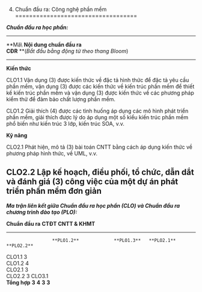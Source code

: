 4. Chuẩn đầu ra: Công nghệ phần mềm
===================================

***Chuẩn đầu ra học phần:***

  -----------------------------------------------------------------------------------------------------------------------------------------------------------------------------------------------------------------------------------------------------------------------------
  **Mã\           **Nội dung chuẩn đầu ra\
  CĐR**           **(*Bắt đầu bằng động từ theo thang Bloom*)
  --------------- -------------------------------------------------------------------------------------------------------------------------------------------------------------------------------------------------------------------------------------------------------------
  **Kiến thức**   

  CLO1.1          Vận dụng (3) được kiến thức về đặc tả hình thức để đặc tả yêu cầu phần mềm, vận dụng (3) được các kiến thức về kiến trúc phần mềm để thiết kế kiến trúc phần mềm và vận dụng (3) được kiến thức về các phương pháp kiểm thử để đảm bảo chất lượng phần mềm.

  CLO1.2          Giải thích (4) được các tình huống áp dụng các mô hình phát triển phần mềm, giải thích được lý do áp dụng một số kiểu kiến trúc phần mềm phổ biến như kiến trúc 3 lớp, kiến trúc SOA, v.v.

  **Kỹ năng**     

  CLO2.1          Phát hiện, mô tả (3) bài toán CNTT bằng cách áp dụng kiến thức về phương pháp hình thức, về UML, v.v.

  CLO2.2          Lập kế hoạch, điều phối, tổ chức, dẫn dắt và đánh giá (3) công việc của một dự án phát triển phần mềm đơn giản
  -----------------------------------------------------------------------------------------------------------------------------------------------------------------------------------------------------------------------------------------------------------------------------

***Ma trận liên kết giữa Chuẩn đầu ra học phần (CLO) và Chuẩn đầu ra
chương trình đào tạo (PLO):***

  **Chuẩn đầu ra**   **CTĐT CNTT & KHMT**                             
  ------------------ ---------------------- ------------ ------------ ------------
                     **PLO1.2**             **PLO1.3**   **PLO2.1**   **PLO2.2**
  CLO1.1             3                                                
  CLO1.2                                    4                         
  CLO2.1                                                 3            
  CLO2.2                                                              3
  CLO3.1                                                              
  **Tổng hợp**       **3**                  **4**        **3**        **3**

